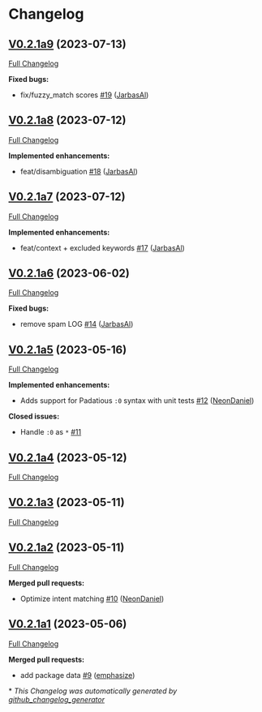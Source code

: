 # Changelog

## [V0.2.1a9](https://github.com/OpenVoiceOS/padacioso/tree/V0.2.1a9) (2023-07-13)

[Full Changelog](https://github.com/OpenVoiceOS/padacioso/compare/V0.2.1a8...V0.2.1a9)

**Fixed bugs:**

- fix/fuzzy\_match scores [\#19](https://github.com/OpenVoiceOS/padacioso/pull/19) ([JarbasAl](https://github.com/JarbasAl))

## [V0.2.1a8](https://github.com/OpenVoiceOS/padacioso/tree/V0.2.1a8) (2023-07-12)

[Full Changelog](https://github.com/OpenVoiceOS/padacioso/compare/V0.2.1a7...V0.2.1a8)

**Implemented enhancements:**

- feat/disambiguation [\#18](https://github.com/OpenVoiceOS/padacioso/pull/18) ([JarbasAl](https://github.com/JarbasAl))

## [V0.2.1a7](https://github.com/OpenVoiceOS/padacioso/tree/V0.2.1a7) (2023-07-12)

[Full Changelog](https://github.com/OpenVoiceOS/padacioso/compare/V0.2.1a6...V0.2.1a7)

**Implemented enhancements:**

- feat/context + excluded keywords [\#17](https://github.com/OpenVoiceOS/padacioso/pull/17) ([JarbasAl](https://github.com/JarbasAl))

## [V0.2.1a6](https://github.com/OpenVoiceOS/padacioso/tree/V0.2.1a6) (2023-06-02)

[Full Changelog](https://github.com/OpenVoiceOS/padacioso/compare/V0.2.1a5...V0.2.1a6)

**Fixed bugs:**

- remove spam LOG [\#14](https://github.com/OpenVoiceOS/padacioso/pull/14) ([JarbasAl](https://github.com/JarbasAl))

## [V0.2.1a5](https://github.com/OpenVoiceOS/padacioso/tree/V0.2.1a5) (2023-05-16)

[Full Changelog](https://github.com/OpenVoiceOS/padacioso/compare/V0.2.1a4...V0.2.1a5)

**Implemented enhancements:**

- Adds support for Padatious `:0` syntax with unit tests [\#12](https://github.com/OpenVoiceOS/padacioso/pull/12) ([NeonDaniel](https://github.com/NeonDaniel))

**Closed issues:**

- Handle `:0` as `*` [\#11](https://github.com/OpenVoiceOS/padacioso/issues/11)

## [V0.2.1a4](https://github.com/OpenVoiceOS/padacioso/tree/V0.2.1a4) (2023-05-12)

[Full Changelog](https://github.com/OpenVoiceOS/padacioso/compare/V0.2.1a3...V0.2.1a4)

## [V0.2.1a3](https://github.com/OpenVoiceOS/padacioso/tree/V0.2.1a3) (2023-05-11)

[Full Changelog](https://github.com/OpenVoiceOS/padacioso/compare/V0.2.1a2...V0.2.1a3)

## [V0.2.1a2](https://github.com/OpenVoiceOS/padacioso/tree/V0.2.1a2) (2023-05-11)

[Full Changelog](https://github.com/OpenVoiceOS/padacioso/compare/V0.2.1a1...V0.2.1a2)

**Merged pull requests:**

- Optimize intent matching [\#10](https://github.com/OpenVoiceOS/padacioso/pull/10) ([NeonDaniel](https://github.com/NeonDaniel))

## [V0.2.1a1](https://github.com/OpenVoiceOS/padacioso/tree/V0.2.1a1) (2023-05-06)

[Full Changelog](https://github.com/OpenVoiceOS/padacioso/compare/V0.2.0...V0.2.1a1)

**Merged pull requests:**

- add package data [\#9](https://github.com/OpenVoiceOS/padacioso/pull/9) ([emphasize](https://github.com/emphasize))



\* *This Changelog was automatically generated by [github_changelog_generator](https://github.com/github-changelog-generator/github-changelog-generator)*
